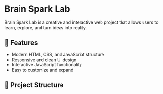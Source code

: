 # Brain Spark Lab

Brain Spark Lab is a creative and interactive web project that allows users to learn, explore, and turn ideas into reality.

## 🚀 Features
- Modern HTML, CSS, and JavaScript structure
- Responsive and clean UI design
- Interactive JavaScript functionality
- Easy to customize and expand

## 📂 Project Structure
